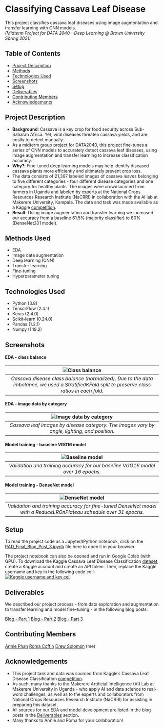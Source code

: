 # Classifying Cassava Leaf Disease
 This project classifies cassava leaf diseases using image augmentation and transfer learning with CNN models.\
_(Midterm Project for DATA 2040 - Deep Learning @ Brown University Spring 2021)_

## Table of Contents
* [Project Description](#project-description)
* [Methods](#methods-used)
* [Technologies Used](#technologies-used)
* [Screenshots](#screenshots)
* [Setup](#setup)
* [Deliverables](#deliverables)
* [Contributing Members](#contributing-members)
* [Acknowledgements](#acknowledgements)

## Project Description
- **Background**: Cassava is a key crop for food security across Sub-Saharan Africa. Yet, viral diseases threaten cassava yields, and are costly to detect manually.
- As a midterm group project for DATA2040, this project fine-tunes a series of CNN models to accurately detect cassava leaf diseases, using image augmentation and transfer learning to increase classification accuracy.
- **Why?**: Fine-tuned deep learning models may help identify diseased cassava plants more efficiently and ultimately prevent crop loss.
- The data consists of 21,367 labeled images of cassava leaves belonging to five different categories - four different disease categories and one category for healthy plants. The images were crowdsourced from farmers in Uganda and labeled by experts at the National Crops Resources Research Institute (NaCRRI) in collaboration with the AI lab at Makerere University, Kampala. The data and task was made available as a Kaggle [competition](https://www.kaggle.com/c/cassava-leaf-disease-classification). 
- **Result**: Using image augmentation and transfer learning we increased our accuracy from a baseline 61.5% (majority classifier) to 80% (DenseNet201 model).

## Methods Used
- EDA
- Image data augmentation
- Deep learning (CNN)
- Transfer learning
- Fine-tuning
- Hyperparameter tuning

## Technologies Used
- Python (3.8)
- TensorFlow (2.4.1)
- Keras (2.4.0)
- Scikit-learn (0.24.0)
- Pandas (1.2.1)
- Numpy (1.19.2)

## Screenshots


#### EDA - class balance 
| ![Class balance ](https://i.postimg.cc/Qxs7F7vQ/Screenshot-2022-11-02-at-17-42-23.png)
|:--:|
|*Cassava disease class balance (normalized). Due to the data imbalance, we used a StratifiedKFold split to preserve class ratios in each fold.*|

#### EDA - image data by category
|![Image data by category](https://i.postimg.cc/Gtp1fqHP/Screenshot-2022-11-02-at-17-44-09.png)
|:--:|
|*Cassava leaf images by disease category. The images vary by angle, lighting, and position.*|

#### Model training - baseline VGG16 model
|![Baseline model](https://i.postimg.cc/R09CR1Qd/Baseline-model.png)
|:--:|
|*Validation and training accuracy for our baseline VGG16 model over 16 epochs.*|

#### Model training - DenseNet model
|![DenseNet model](https://i.postimg.cc/QdqCvnMw/densenet.png)
|:--:|
|*Validation and training accuracy for fine-tuned DenseNet model with a ReduceLROnPlateau schedule over 31 epochs.*|



## Setup

To read the project code as a Jupyter/IPython notebook, click on the [RAD_Final_Blog_Post_3.ipynb](https://github.com/drew-solomon/classifying-leaf-disease/blob/main/RAD_Final_Blog_Post_3.ipynb) file here to open it in your browser. 

The project notebook can also be opened and run in Google Colab (with GPU). To download the Kaggle Cassava Leaf Disease Classification [dataset](https://www.kaggle.com/competitions/cassava-leaf-disease-classification/data), create a Kaggle account and create an API token. Then, replace the Kaggle username and key in the following code cell:
[![Kaggle username and key cell](https://i.postimg.cc/J43PwWBR/Screenshot-2022-11-02-at-19-26-40.png)](https://postimg.cc/hfj9x6rY)



## Deliverables

We described our project process - from data exploration and augmentation to transfer learning and model fine-tuning - in the following blog posts:

[Blog - Part 1](https://roma-coffin.medium.com/categorizing-cassava-leaf-diseases-dbd08fcc671)
[Blog - Part 2](https://roma-coffin.medium.com/using-deep-learning-to-classify-cassava-leaf-diseases-part-2-1321cd61d46)
[Blog - Part 3](https://roma-coffin.medium.com/categorizing-cassava-leaf-diseases-part-3-bbf6d002d3d8)

## Contributing Members
[Annie Phan](https://github.com/annieptba)
[Roma Coffin](https://github.com/romacoffin)
[Drew Solomon](https://github.com/drew-solomon) (me)


## Acknowledgements

- This project task and data was sourced from Kaggle’s Cassava Leaf Disease Classification [competition](https://www.kaggle.com/competitions/cassava-leaf-disease-classification/overview).
- As such, many thanks to the Makerere Artificial Intelligence (AI) Lab at Makerere University in Uganda - who apply AI and data science to real-word challenges, as well as to the experts and collaborators from National Crops Resources Research Institute (NaCRRI) for assisting in preparing this dataset.
- All sources for our EDA and model development are listed in the blog posts in the [Deliverables](#deliverables) section. 
- Many thanks to Annie and Roma for your collaboration!
